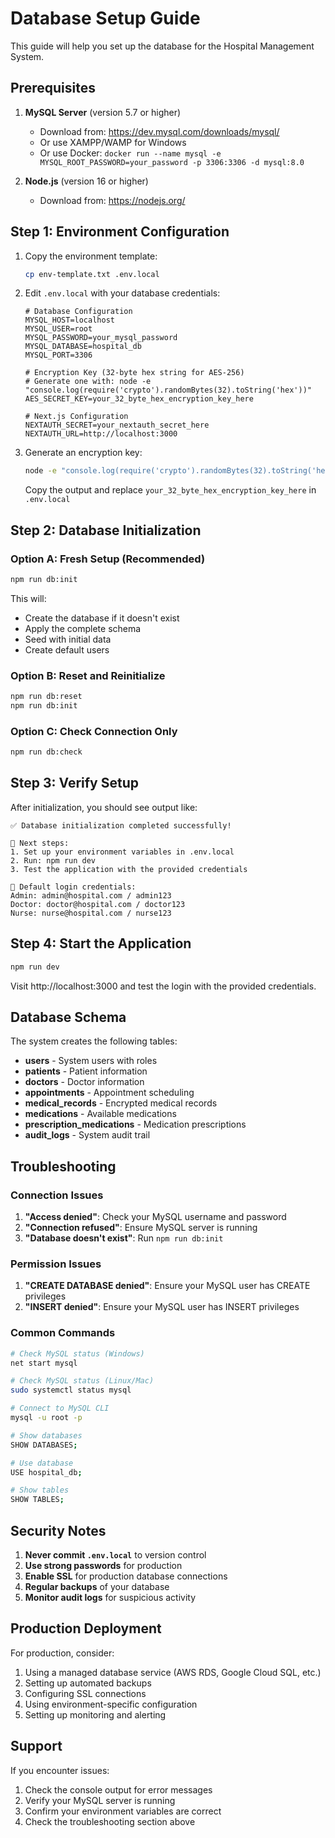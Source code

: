 # Database Setup Guide

This guide will help you set up the database for the Hospital Management System.

## Prerequisites

1. **MySQL Server** (version 5.7 or higher)
   - Download from: https://dev.mysql.com/downloads/mysql/
   - Or use XAMPP/WAMP for Windows
   - Or use Docker: `docker run --name mysql -e MYSQL_ROOT_PASSWORD=your_password -p 3306:3306 -d mysql:8.0`

2. **Node.js** (version 16 or higher)
   - Download from: https://nodejs.org/

## Step 1: Environment Configuration

1. Copy the environment template:
   ```bash
   cp env-template.txt .env.local
   ```

2. Edit `.env.local` with your database credentials:
   ```env
   # Database Configuration
   MYSQL_HOST=localhost
   MYSQL_USER=root
   MYSQL_PASSWORD=your_mysql_password
   MYSQL_DATABASE=hospital_db
   MYSQL_PORT=3306

   # Encryption Key (32-byte hex string for AES-256)
   # Generate one with: node -e "console.log(require('crypto').randomBytes(32).toString('hex'))"
   AES_SECRET_KEY=your_32_byte_hex_encryption_key_here

   # Next.js Configuration
   NEXTAUTH_SECRET=your_nextauth_secret_here
   NEXTAUTH_URL=http://localhost:3000
   ```

3. Generate an encryption key:
   ```bash
   node -e "console.log(require('crypto').randomBytes(32).toString('hex'))"
   ```
   Copy the output and replace `your_32_byte_hex_encryption_key_here` in `.env.local`

## Step 2: Database Initialization

### Option A: Fresh Setup (Recommended)
```bash
npm run db:init
```

This will:
- Create the database if it doesn't exist
- Apply the complete schema
- Seed with initial data
- Create default users

### Option B: Reset and Reinitialize
```bash
npm run db:reset
npm run db:init
```

### Option C: Check Connection Only
```bash
npm run db:check
```

## Step 3: Verify Setup

After initialization, you should see output like:
```
✅ Database initialization completed successfully!

📝 Next steps:
1. Set up your environment variables in .env.local
2. Run: npm run dev
3. Test the application with the provided credentials

🔑 Default login credentials:
Admin: admin@hospital.com / admin123
Doctor: doctor@hospital.com / doctor123
Nurse: nurse@hospital.com / nurse123
```

## Step 4: Start the Application

```bash
npm run dev
```

Visit http://localhost:3000 and test the login with the provided credentials.

## Database Schema

The system creates the following tables:

- **users** - System users with roles
- **patients** - Patient information
- **doctors** - Doctor information
- **appointments** - Appointment scheduling
- **medical_records** - Encrypted medical records
- **medications** - Available medications
- **prescription_medications** - Medication prescriptions
- **audit_logs** - System audit trail

## Troubleshooting

### Connection Issues
1. **"Access denied"**: Check your MySQL username and password
2. **"Connection refused"**: Ensure MySQL server is running
3. **"Database doesn't exist"**: Run `npm run db:init`

### Permission Issues
1. **"CREATE DATABASE denied"**: Ensure your MySQL user has CREATE privileges
2. **"INSERT denied"**: Ensure your MySQL user has INSERT privileges

### Common Commands
```bash
# Check MySQL status (Windows)
net start mysql

# Check MySQL status (Linux/Mac)
sudo systemctl status mysql

# Connect to MySQL CLI
mysql -u root -p

# Show databases
SHOW DATABASES;

# Use database
USE hospital_db;

# Show tables
SHOW TABLES;
```

## Security Notes

1. **Never commit `.env.local`** to version control
2. **Use strong passwords** for production
3. **Enable SSL** for production database connections
4. **Regular backups** of your database
5. **Monitor audit logs** for suspicious activity

## Production Deployment

For production, consider:
1. Using a managed database service (AWS RDS, Google Cloud SQL, etc.)
2. Setting up automated backups
3. Configuring SSL connections
4. Using environment-specific configuration
5. Setting up monitoring and alerting

## Support

If you encounter issues:
1. Check the console output for error messages
2. Verify your MySQL server is running
3. Confirm your environment variables are correct
4. Check the troubleshooting section above 